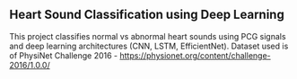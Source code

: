 ## Heart Sound Classification using Deep Learning

This project classifies normal vs abnormal heart sounds using PCG signals and deep learning architectures (CNN, LSTM, EfficientNet).
Dataset used is of PhysiNet Challenge 2016 - https://physionet.org/content/challenge-2016/1.0.0/
